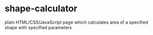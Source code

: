 # shape-calculator
plain HTML/CSS/JavaScript page which calculates area of a specified shape with specified parameters
